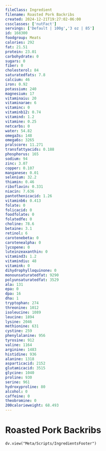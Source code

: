 ```yaml
---
fileClass: Ingredient
filename: Roasted Pork Backribs
created: 2024-12-21T19:27:02-06:00
cssclasses: ['nutFact']
servings: ['Default | 100g','3 oz | 85']
id: 168300
foodgroup: Meats
calories: 292
fat: 21.51
protein: 23.01
carbohydrate: 0
sugars: 0
fiber: 0
cholesterol: 84
saturatedfats: 7.8
calcium: 46
iron: 0.92
potassium: 240
magnesium: 17
vitaminaiu: 20
vitaminarae: 6
vitaminc: 0
vitaminb12: 0.74
vitamind: 1.2
vitamine: 0.25
netcarbs: 0
water: 54.82
omega3s: 148
omega6s: 3265
pralscore: 11.271
transfattyacids: 0.188
phosphorus: 165
sodium: 94
zinc: 3.07
copper: 0.107
manganese: 0.01
selenium: 32.2
thiamin: 0.46
riboflavin: 0.331
niacin: 7.636
pantothenicacid: 1.26
vitaminb6: 0.413
folate: 0
folicacid: 0
foodfolate: 0
folatedfe: 0
choline: 78.6
betaine: 3.1
retinol: 6
carotenebeta: 0
carotenealpha: 0
lycopene: 0
luteinzeaxanthin: 0
vitamind3: 1.2
vitamindiu: 48
vitamink: 0
dihydrophylloquinone: 0
monounsaturatedfat: 9290
polyunsaturatedfat: 3529
ala: 131
epa: 0
dpa: 16
dha: 1
tryptophan: 274
threonine: 1012
isoleucine: 1089
leucine: 1894
lysine: 2046
methionine: 631
cystine: 259
phenylalanine: 956
tyrosine: 912
valine: 1164
arginine: 1483
histidine: 936
alanine: 1318
asparticacid: 2152
glutamicacid: 3515
glycine: 1040
proline: 930
serine: 961
hydroxyproline: 80
alcohol: 0
caffeine: 0
theobromine: 0
200calorieweight: 68.493
---
```


# Roasted Pork Backribs

```dataviewjs
dv.view("Meta/Scripts/IngredientsFooter")
```